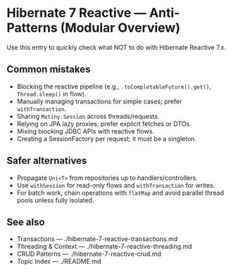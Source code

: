 # Hibernate 7 Reactive — Anti-Patterns (Modular Overview)

Use this entry to quickly check what NOT to do with Hibernate Reactive 7.x.

## Common mistakes
- Blocking the reactive pipeline (e.g., `.toCompletableFuture().get()`, `Thread.sleep()` in flow).
- Manually managing transactions for simple cases; prefer `withTransaction`.
- Sharing `Mutiny.Session` across threads/requests.
- Relying on JPA lazy proxies; prefer explicit fetches or DTOs.
- Mixing blocking JDBC APIs with reactive flows.
- Creating a SessionFactory per request; it must be a singleton.

## Safer alternatives
- Propagate `Uni<T>` from repositories up to handlers/controllers.
- Use `withSession` for read-only flows and `withTransaction` for writes.
- For batch work, chain operations with `flatMap` and avoid parallel thread pools unless fully isolated.

## See also
- Transactions — ./hibernate-7-reactive-transactions.md
- Threading & Context — ./hibernate-7-reactive-threading.md
- CRUD Patterns — ./hibernate-7-reactive-crud.md
- Topic Index — ./README.md
